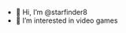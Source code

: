 - 👋 Hi, I’m @starfinder8
- 👀 I’m interested in video games

<!---
starfinder8/starfinder8 is a ✨ special ✨ repository because its `README.md` (this file) appears on your GitHub profile.
You can click the Preview link to take a look at your changes.
--->
